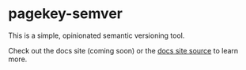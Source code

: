 # pagekey-semver

This is a simple, opinionated semantic versioning tool.

Check out the docs site (coming soon) or the [docs site source](./docs/index.md) to learn more.
